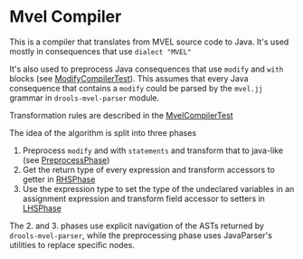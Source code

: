 # Mvel Compiler

This is a compiler that translates from MVEL source code to Java. 
It's used mostly in consequences that use `dialect "MVEL"`

It's also used to preprocess Java consequences that use `modify` and `with` blocks (see [ModifyCompilerTest](src/test/java/org/drools/mvelcompiler/ModifyCompilerTest.java)).
This assumes that every Java consequence that contains a `modify` could be parsed by the `mvel.jj` grammar in `drools-mvel-parser` module.

Transformation rules are described in the [MvelCompilerTest](src/test/java/org/drools/mvelcompiler/MvelCompilerTest.java)

The idea of the algorithm is split into three phases

1. Preprocess `modify` and with `statements` and transform that to java-like (see [PreprocessPhase](src/main/java/org/drools/mvelcompiler/PreprocessPhase.java))
2. Get the return type of every expression and transform accessors to getter in [RHSPhase](src/main/java/org/drools/mvelcompiler/RHSPhase.java)
3. Use the expression type to set the type of the undeclared variables in an assignment expression and transform field accessor 
to setters in [LHSPhase](src/main/java/org/drools/mvelcompiler/LHSPhase.java)

The 2. and 3. phases use explicit navigation of the ASTs returned by `drools-mvel-parser`, while the preprocessing phase uses JavaParser's utilities to 
replace specific nodes.

